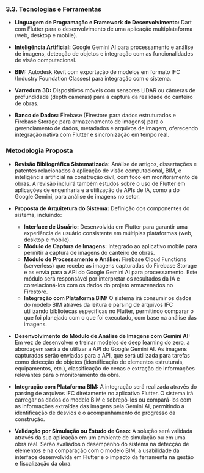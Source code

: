 ### 3.3. Tecnologias e Ferramentas

- **Linguagem de Programação e Framework de Desenvolvimento:** Dart com Flutter para o desenvolvimento de uma aplicação multiplataforma (web, desktop e mobile).

- **Inteligência Artificial:** Google Gemini AI para processamento e análise de imagens, detecção de objetos e integração com as funcionalidades de visão computacional.

- **BIM:** Autodesk Revit com exportação de modelos em formato IFC (Industry Foundation Classes) para integração com o sistema.

- **Varredura 3D:** Dispositivos móveis com sensores LiDAR ou câmeras de profundidade (depth cameras) para a captura da realidade do canteiro de obras.

- **Banco de Dados:** Firebase (Firestore para dados estruturados e Firebase Storage para armazenamento de imagens) para o gerenciamento de dados, metadados e arquivos de imagem, oferecendo integração nativa com Flutter e sincronização em tempo real.

### Metodologia Proposta

- **Revisão Bibliográfica Sistematizada:** Análise de artigos, dissertações e patentes relacionados à aplicação de visão computacional, BIM, e inteligência artificial na construção civil, com foco em monitoramento de obras. A revisão incluirá também estudos sobre o uso de Flutter em aplicações de engenharia e a utilização de APIs de IA, como a do Google Gemini, para análise de imagens no setor.

- **Proposta de Arquitetura do Sistema:** Definição dos componentes do sistema, incluindo:
  - **Interface de Usuário:** Desenvolvida em Flutter para garantir uma experiência de usuário consistente em múltiplas plataformas (web, desktop e mobile).
  - **Módulo de Captura de Imagens:** Integrado ao aplicativo mobile para permitir a captura de imagens do canteiro de obras.
  - **Módulo de Processamento e Análise:** Firebase Cloud Functions (serverless) que recebe as imagens capturadas do Firebase Storage e as envia para a API do Google Gemini AI para processamento. Este módulo será responsável por interpretar os resultados da IA e correlacioná-los com os dados do projeto armazenados no Firestore.
  - **Integração com Plataforma BIM:** O sistema irá consumir os dados do modelo BIM através da leitura e parsing de arquivos IFC utilizando bibliotecas específicas no Flutter, permitindo comparar o que foi planejado com o que foi executado, com base na análise das imagens.

- **Desenvolvimento do Módulo de Análise de Imagens com Gemini AI:** Em vez de desenvolver e treinar modelos de deep learning do zero, a abordagem será a de utilizar a API do Google Gemini AI. As imagens capturadas serão enviadas para a API, que será utilizada para tarefas como detecção de objetos (identificação de elementos estruturais, equipamentos, etc.), classificação de cenas e extração de informações relevantes para o monitoramento da obra.

- **Integração com Plataforma BIM:** A integração será realizada através do parsing de arquivos IFC diretamente no aplicativo Flutter. O sistema irá carregar os dados do modelo BIM e sobrepô-los ou compará-los com as informações extraídas das imagens pela Gemini AI, permitindo a identificação de desvios e o acompanhamento do progresso da construção.

- **Validação por Simulação ou Estudo de Caso:** A solução será validada através da sua aplicação em um ambiente de simulação ou em uma obra real. Serão avaliados o desempenho do sistema na detecção de elementos e na comparação com o modelo BIM, a usabilidade da interface desenvolvida em Flutter e o impacto da ferramenta na gestão e fiscalização da obra.

